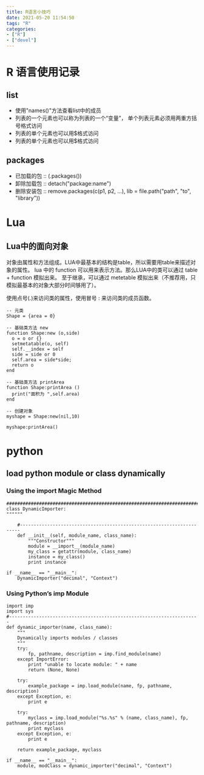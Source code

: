 ```yaml
---
title: R语言小技巧
date: 2021-05-20 11:54:50
tags: "R"
categories: 
- ["R"]
- ["devel"]
---
```


# R 语言使用记录

## list

- 使用"names()"方法查看list中的成员
- 列表的一个元素也可以称为列表的一个“变量”， 单个列表元素必须用两重方括号格式访问
- 列表的单个元素也可以用$格式访问
- 列表的单个元素也可以用$格式访问

## packages

- 已加载的包 :: (.packages())
- 卸除加载包 :: detach("package:name")
- 删除安装包 :: remove.packages(c(p1, p2, ...), lib = file.path("path", "to", "library"))

# Lua 

## Lua中的面向对象
对象由属性和方法组成。LUA中最基本的结构是table，所以需要用table来描述对象的属性。
lua 中的 function 可以用来表示方法。那么LUA中的类可以通过 table + function 模拟出来。
至于继承，可以通过 metetable 模拟出来（不推荐用，只模拟最基本的对象大部分时间够用了）。

使用点号(.)来访问类的属性，使用冒号 : 来访问类的成员函数。

    -- 元类
    Shape = {area = 0}
    
    -- 基础类方法 new
    function Shape:new (o,side)
      o = o or {}
      setmetatable(o, self)
      self.__index = self
      side = side or 0
      self.area = side*side;
      return o
    end
    
    -- 基础类方法 printArea
    function Shape:printArea ()
      print("面积为 ",self.area)
    end
    
    -- 创建对象
    myshape = Shape:new(nil,10)
    
    myshape:printArea()

# python

## load python module or class dynamically

### Using the __import__ Magic Method
	
    ########################################################################
    class DynamicImporter:
	""""""

        #----------------------------------------------------------------------
        def __init__(self, module_name, class_name):
	        """Constructor"""
	        module = __import__(module_name)
	        my_class = getattr(module, class_name)
	        instance = my_class()
	        print instance
	                
	if __name__ == "__main__":
	    DynamicImporter("decimal", "Context")
	    
        
### Using Python’s imp Module

    import imp
    import sys
    #----------------------------------------------------------------------
    def dynamic_importer(name, class_name):
        """
        Dynamically imports modules / classes
        """
        try:
            fp, pathname, description = imp.find_module(name)
        except ImportError:
            print "unable to locate module: " + name
            return (None, None)
        
        try:
            example_package = imp.load_module(name, fp, pathname, description)
        except Exception, e:
            print e
            
        try:
            myclass = imp.load_module("%s.%s" % (name, class_name), fp, pathname, description)
            print myclass
        except Exception, e:
            print e
            
        return example_package, myclass
        
    if __name__ == "__main__":
        module, modClass = dynamic_importer("decimal", "Context")
